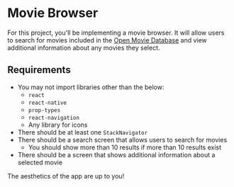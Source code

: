 # Movie Browser
For this project, you'll be implementing a movie browser. It will allow users to
search for movies included in the [Open Movie Database](http://www.omdbapi.com/)
and view additional information about any movies they select. 

## Requirements
- You may not import libraries other than the below:
  - `react`
  - `react-native`
  - `prop-types`
  - `react-navigation`
  - Any library for icons
- There should be at least one `StackNavigator`
- There should be a search screen that allows users to search for movies
  - You should show more than 10 results if more than 10 results exist
- There should be a screen that shows additional information about a selected movie

The aesthetics of the app are up to you!

